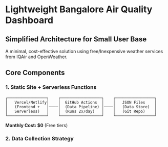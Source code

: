 # Lightweight Bangalore Air Quality Dashboard

## Simplified Architecture for Small User Base

A minimal, cost-effective solution using free/Inexpensive weather services from IQAir and OpenWeather.

## Core Components

### 1. Static Site + Serverless Functions

```
┌─────────────────┐    ┌──────────────────┐    ┌─────────────────┐
│   Vercel/Netlify│    │  GitHub Actions  │    │   JSON Files    │
│   (Frontend +   │────│  (Data Pipeline) │────│   (Data Store)  │
│   Serverless)   │    │  (Runs 2x/day)   │    │   (Git Repo)    │
└─────────────────┘    └──────────────────┘    └─────────────────┘
```


**Monthly Cost: $0** (Free tiers)

### 2. Data Collection Strategy
